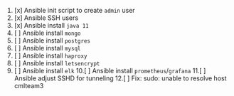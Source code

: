 1. [x] Ansible init script to create `admin` user
2. [x] Ansible SSH users
3. [x] Ansible install `java 11`
4. [ ] Ansible install `mongo`
5. [ ] Ansible install `postgres`
6. [ ] Ansible install `mysql`
7. [ ] Ansible install `haproxy`
8. [ ] Ansible install `letsencrypt`
9. [ ] Ansible install `elk`
10.[ ] Ansible install `prometheus`/`grafana`
11.[ ] Ansible adjust SSHD for tunneling
12.[ ] Fix: sudo: unable to resolve host cmlteam3 
